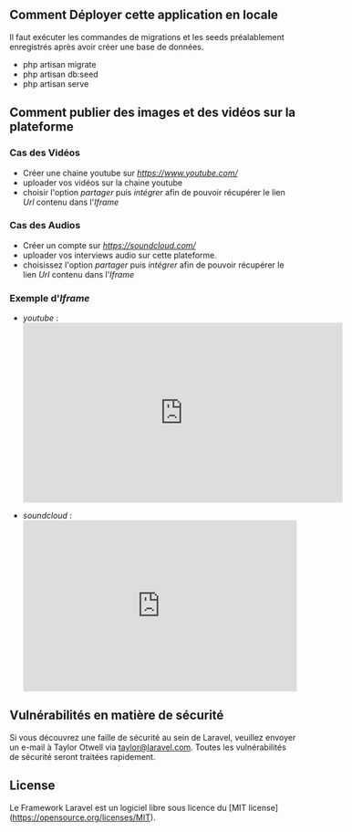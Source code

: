 ## Comment Déployer cette application en locale

Il faut exécuter les commandes de migrations et les seeds préalablement enregistrés après avoir créer une base de données.

- php artisan migrate
- php artisan db:seed
- php artisan serve

## Comment publier des images et des vidéos sur la plateforme

### Cas des Vidéos

- Créer une chaine youtube sur *https://www.youtube.com/*
- uploader vos vidéos sur la chaine youtube
- choisir l'option *partager* puis *intégrer* afin de pouvoir récupérer le lien *Url* contenu dans l'*Iframe*

### Cas des Audios

- Créer un compte sur *https://soundcloud.com/*
- uploader vos interviews audio sur cette plateforme.
- choisissez l'option *partager* puis *intégrer* afin de pouvoir récupérer le lien *Url* contenu dans l'*Iframe*

### Exemple d'*Iframe*

- *youtube* : 
*<iframe width="560" height="315" src="https://www.youtube.com/embed/JyJuLSzt9wg" frameborder="0" allow="accelerometer; autoplay; encrypted-media; gyroscope; picture-in-picture" allowfullscreen></iframe>*

- *soundcloud* : 
*<iframe width="100%" height="300" scrolling="no" frameborder="no" allow="autoplay" src="https://w.soundcloud.com/player/?url=https%3A//api.soundcloud.com/playlists/127755258&color=%23ff5500&auto_play=false&hide_related=false&show_comments=true&show_user=true&show_reposts=false&show_teaser=true&visual=true"></iframe>*

## Vulnérabilités en matière de sécurité

Si vous découvrez une faille de sécurité au sein de Laravel, veuillez envoyer un e-mail à Taylor Otwell via taylor@laravel.com. Toutes les vulnérabilités de sécurité seront traitées rapidement.

## License

Le Framework Laravel est un logiciel libre sous licence du [MIT license] (https://opensource.org/licenses/MIT).
